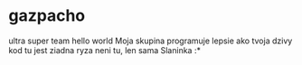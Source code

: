 # gazpacho
ultra super team hello world Moja skupina programuje lepsie ako tvoja dzivy kod tu jest
ziadna ryza neni tu, len sama Slaninka :*
